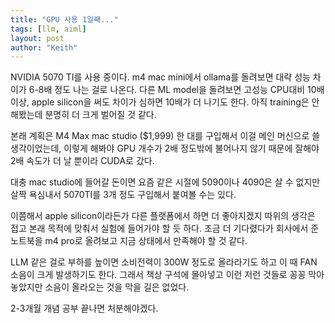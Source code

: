 ```yaml
---
title: "GPU 사용 1일째..."
tags: [llm, aiml]
layout: post
author: "Keith"
---
```


NVIDIA 5070 TI를 사용 중이다. m4 mac mini에서 ollama를 돌려보면 대략 성능 차이가 6-8배 정도 나는 걸로 나온다.
다른 ML model을 돌려보면 고성능 CPU대비 10배 이상, apple silicon을 써도 차이가 심하면 10배가 더 나기도 한다.
아직 training은 안해봤는데 분명히 더 크게 벌어질 것 같다.

본래 계획은 M4 Max mac studio ($1,999) 한 대를 구입해서 이걸 메인 머신으로 쓸 생각이었는데,
이렇게 해봐야 GPU 개수가 2배 정도밖에 불어나지 않기 때문에 잘해야 2배 속도가 더 날 뿐이라 CUDA로 갔다.

대충 mac studio에 들어갈 돈이면 요즘 같은 시절에 5090이나 4090은 살 수 없지만 
살짝 욕심내서 5070TI를 3개 정도 구입해서 붙여볼 수는 있다. 

이쯤해서 apple silicon이라든가 다른 플랫폼에서 하면 더 좋아지겠지 따위의 생각은 접고 본래 목적에 맞춰서 실험에 들어가야 할 듯 하다.
조금 더 기다렸다가 회사에서 준 노트북을 m4 pro로 올려보고 지금 상태에서 만족해야 할 것 같다. 

LLM 같은 걸로 부하를 높이면 소비전력이 300W 정도로 올라라기도 하고 이 때 FAN 소음이 크게 발생하기도 한다. 
그래서 책상 구석에 몰아넣고 이런 저런 것들로 꽁꽁 막아놓았지만 소음이 올라오는 것을 막을 길은 없었다.

2-3개월 개념 공부 끝나면 처분해야겠다.